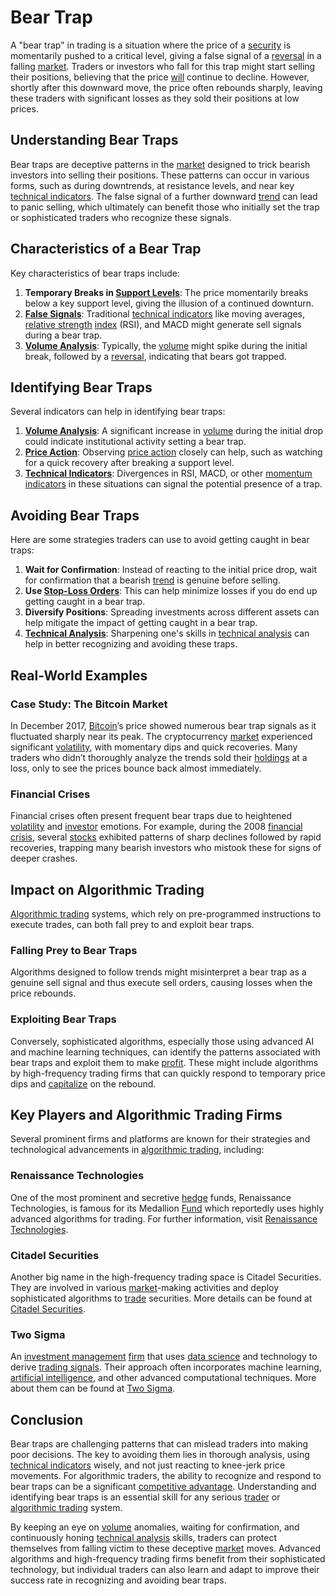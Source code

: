 # Bear Trap

A "bear trap" in trading is a situation where the price of a [security](../s/security.md) is momentarily pushed to a critical level, giving a false signal of a [reversal](../r/reversal.md) in a falling [market](../m/market.md). Traders or investors who fall for this trap might start selling their positions, believing that the price [will](../w/will.md) continue to decline. However, shortly after this downward move, the price often rebounds sharply, leaving these traders with significant losses as they sold their positions at low prices.

## Understanding Bear Traps

Bear traps are deceptive patterns in the [market](../m/market.md) designed to trick bearish investors into selling their positions. These patterns can occur in various forms, such as during downtrends, at resistance levels, and near key [technical indicators](../t/technical_indicator.md). The false signal of a further downward [trend](../t/trend.md) can lead to panic selling, which ultimately can benefit those who initially set the trap or sophisticated traders who recognize these signals. 

## Characteristics of a Bear Trap

Key characteristics of bear traps include:
1. **Temporary Breaks in [Support Levels](../s/support_levels.md)**: The price momentarily breaks below a key support level, giving the illusion of a continued downturn.
2. **[False Signals](../f/false_signals_in_trading.md)**: Traditional [technical indicators](../t/technical_indicator.md) like moving averages, [relative strength](../r/relative_strength.md) [index](../i/index_instrument.md) (RSI), and MACD might generate sell signals during a bear trap.
3. **[Volume Analysis](../v/volume_analysis.md)**: Typically, the [volume](../v/volume.md) might spike during the initial break, followed by a [reversal](../r/reversal.md), indicating that bears got trapped.

## Identifying Bear Traps

Several indicators can help in identifying bear traps:
1. **[Volume Analysis](../v/volume_analysis.md)**: A significant increase in [volume](../v/volume.md) during the initial drop could indicate institutional activity setting a bear trap.
2. **[Price Action](../p/price_action.md)**: Observing [price action](../p/price_action.md) closely can help, such as watching for a quick recovery after breaking a support level.
3. **[Technical Indicators](../t/technical_indicator.md)**: Divergences in RSI, MACD, or other [momentum indicators](../m/momentum_indicators.md) in these situations can signal the potential presence of a trap.

## Avoiding Bear Traps

Here are some strategies traders can use to avoid getting caught in bear traps:
1. **Wait for Confirmation**: Instead of reacting to the initial price drop, wait for confirmation that a bearish [trend](../t/trend.md) is genuine before selling.
2. **Use [Stop-Loss Orders](../s/stop-loss_orders.md)**: This can help minimize losses if you do end up getting caught in a bear trap.
3. **Diversify Positions**: Spreading investments across different assets can help mitigate the impact of getting caught in a bear trap.
4. **[Technical Analysis](../t/technical_analysis.md)**: Sharpening one's skills in [technical analysis](../t/technical_analysis.md) can help in better recognizing and avoiding these traps.

## Real-World Examples

### Case Study: The Bitcoin Market
In December 2017, [Bitcoin](../b/bitcoin.md)’s price showed numerous bear trap signals as it fluctuated sharply near its peak. The cryptocurrency [market](../m/market.md) experienced significant [volatility](../v/volatility.md), with momentary dips and quick recoveries. Many traders who didn’t thoroughly analyze the trends sold their [holdings](../h/holdings.md) at a loss, only to see the prices bounce back almost immediately.

### Financial Crises
Financial crises often present frequent bear traps due to heightened [volatility](../v/volatility.md) and [investor](../i/investor.md) emotions. For example, during the 2008 [financial crisis](../f/financial_crisis.md), several [stocks](../s/stock.md) exhibited patterns of sharp declines followed by rapid recoveries, trapping many bearish investors who mistook these for signs of deeper crashes.

## Impact on Algorithmic Trading

[Algorithmic trading](../a/accountability.md) systems, which rely on pre-programmed instructions to execute trades, can both fall prey to and exploit bear traps. 

### Falling Prey to Bear Traps
Algorithms designed to follow trends might misinterpret a bear trap as a genuine sell signal and thus execute sell orders, causing losses when the price rebounds.

### Exploiting Bear Traps
Conversely, sophisticated algorithms, especially those using advanced AI and machine learning techniques, can identify the patterns associated with bear traps and exploit them to make [profit](../p/profit.md). These might include algorithms by high-frequency trading firms that can quickly respond to temporary price dips and [capitalize](../c/capitalize.md) on the rebound.

## Key Players and Algorithmic Trading Firms

Several prominent firms and platforms are known for their strategies and technological advancements in [algorithmic trading](../a/accountability.md), including:

### Renaissance Technologies
One of the most prominent and secretive [hedge](../h/hedge.md) funds, Renaissance Technologies, is famous for its Medallion [Fund](../f/fund.md) which reportedly uses highly advanced algorithms for trading. For further information, visit [Renaissance Technologies](https://www.rentec.com/).

### Citadel Securities
Another big name in the high-frequency trading space is Citadel Securities. They are involved in various [market](../m/market.md)-making activities and deploy sophisticated algorithms to [trade](../t/trade.md) securities. More details can be found at [Citadel Securities](https://www.citadelsecurities.com/).

### Two Sigma
An [investment management](../i/investment_management.md) [firm](../f/firm.md) that uses [data science](../d/data_science_in_trading.md) and technology to derive [trading signals](../t/trading_signals.md). Their approach often incorporates machine learning, [artificial intelligence](../a/artificial_intelligence_in_trading.md), and other advanced computational techniques. More about them can be found at [Two Sigma](https://www.twosigma.com/).

## Conclusion

Bear traps are challenging patterns that can mislead traders into making poor decisions. The key to avoiding them lies in thorough analysis, using [technical indicators](../t/technical_indicator.md) wisely, and not just reacting to knee-jerk price movements. For algorithmic traders, the ability to recognize and respond to bear traps can be a significant [competitive advantage](../c/competitive_advantage.md). Understanding and identifying bear traps is an essential skill for any serious [trader](../t/trader.md) or [algorithmic trading](../a/accountability.md) system.

By keeping an eye on [volume](../v/volume.md) anomalies, waiting for confirmation, and continuously honing [technical analysis](../t/technical_analysis.md) skills, traders can protect themselves from falling victim to these deceptive [market](../m/market.md) moves. Advanced algorithms and high-frequency trading firms benefit from their sophisticated technology, but individual traders can also learn and adapt to improve their success rate in recognizing and avoiding bear traps.